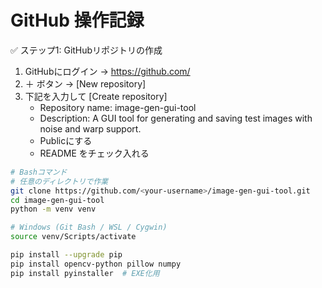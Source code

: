 # GitHub 操作記録

✅ ステップ1: GitHubリポジトリの作成

1. GitHubにログイン → https://github.com/
2. ＋ ボタン → [New repository]
4. 下記を入力して [Create repository]
    - Repository name: image-gen-gui-tool
    - Description: A GUI tool for generating and saving test images with noise and warp support.
    - Publicにする
    - README をチェック入れる


```bash
# Bashコマンド
# 任意のディレクトリで作業
git clone https://github.com/<your-username>/image-gen-gui-tool.git
cd image-gen-gui-tool
python -m venv venv

# Windows (Git Bash / WSL / Cygwin)
source venv/Scripts/activate

pip install --upgrade pip
pip install opencv-python pillow numpy
pip install pyinstaller  # EXE化用
```
